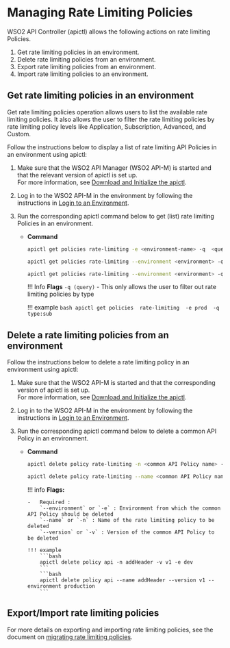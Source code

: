 # Managing Rate Limiting Policies

WSO2 API Controller (apictl) allows the following actions on rate limiting Policies.

1. Get rate limiting policies in an environment.
2. Delete rate limiting policies from an environment.
3. Export rate limiting policies from an environment.
4. Import rate limiting policies to an environment.

## Get rate limiting policies in an environment

Get rate limiting policies operation allows users to list the available rate limiting policies. It also allows the user to filter the rate limiting policies by rate limiting policy levels like Application, Subscription, Advanced, and Custom.

Follow the instructions below to display a list of rate limiting API Policies in an environment using apictl:

1.  Make sure that the WSO2 API Manager (WSO2 API-M) is started and that the relevant version of apictl is set up.   
     For more information, see [Download and Initialize the apictl]({{base_path}}/install-and-setup/setup/api-controller/getting-started-with-wso2-api-controller/#download-and-initialize-the-apictl).
2.  Log in to the WSO2 API-M in the environment by following the instructions in [Login to an Environment]({{base_path}}/install-and-setup/setup/api-controller/getting-started-with-wso2-api-controller/#login-to-an-environment).
3.  Run the corresponding apictl command below to get (list) rate limiting Policies in an environment.

    - **Command**
        ```bash
        apictl get policies rate-limiting -e <environment-name> -q  <query>
        ```

        ``` bash
        apictl get policies rate-limiting --environment <environment> -q <query>
        ```

        ``` bash
        apictl get policies rate-limiting --environment <environment> -q <query> --all 
        ```

        !!! Info
            **Flags**
            `-q (query)` - This only allows the user to filter out rate limiting policies by type

        !!! example
            ```bash
            apictl get policies  rate-limiting  -e prod  -q type:sub
            ```

## Delete a rate limiting policies from an environment

Follow the instructions below to delete a rate limiting policy in an environment using apictl:

1.  Make sure that the WSO2 API-M is started and that the corresponding version of apictl is set up.   
For more information, see [Download and Initialize the apictl]({{base_path}}/install-and-setup/setup/api-controller/getting-started-with-wso2-api-controller/#download-and-initialize-the-apictl).
2.  Log in to the WSO2 API-M in the environment by following the instructions in [Login to an Environment]({{base_path}}/install-and-setup/setup/api-controller/getting-started-with-wso2-api-controller/#login-to-an-environment).
3.  Run the corresponding apictl command below to delete a common API Policy in an environment.

    -   **Command**
        ``` bash
        apictl delete policy rate-limiting -n <common API Policy name> -v <common API Policy version> -e <environment>
        ```
        ``` bash
        apictl delete policy rate-limiting --name <common API Policy name> --version <common API Policy version> --environment <environment> 
        ```

        !!! info
            **Flags:**  
                
            -   Required :  
                `--environment` or `-e` : Environment from which the common API Policy should be deleted  
                `--name` or `-n` : Name of the rate limiting policy to be deleted  
                `--version` or `-v` : Version of the common API Policy to be deleted  

            !!! example
                ```bash
                apictl delete policy api -n addHeader -v v1 -e dev
                ```
                ```bash
                apictl delete policy api --name addHeader --version v1 --environment production 
                ```


## Export/Import rate limiting policies

For more details on exporting and importing rate limiting policies, see the document on [migrating rate limiting policies]({{base_path}}/install-and-setup/setup/api-controller/managing-rate-limiting-policies/migrating-rate-limiting-policies-to-different-environments/).





